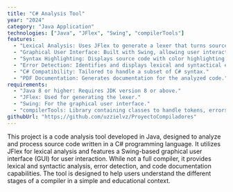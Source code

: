 ```yaml
---
title: "C# Analysis Tool"
year: "2024"
category: "Java Application"
technologies: ["Java", "JFlex", "Swing", "compilerTools"]
features:
  - "Lexical Analysis: Uses JFlex to generate a lexer that turns source code into tokens."
  - "Graphical User Interface: Built with Swing, allowing user interaction through a GUI."
  - "Syntax Highlighting: Displays source code with color highlighting for keywords, operators, comments, etc., using lexical analysis."
  - "Error Detection: Identifies and displays lexical and syntactical errors in the GUI."
  - "C# Compatibility: Tailored to handle a subset of C# syntax."
  - "PDF Documentation: Generates documentation for the analyzed code."
requirements:
  - "Java 8 or higher: Requires JDK version 8 or above."
  - "JFlex: Used for generating the lexer."
  - "Swing: For the graphical user interface."
  - "compilerTools: Library containing classes to handle tokens, errors, grammars, etc."
githubUrl: "https;//github.com/uzzielvz/ProyectoCompiladores"
---
```


This project is a code analysis tool developed in Java, designed to analyze and process source code written in a C# programming language. It utilizes JFlex for lexical analysis and features a Swing-based graphical user interface (GUI) for user interaction. While not a full compiler, it provides lexical and syntactic analysis, error detection, and code documentation capabilities. The tool is designed to help users understand the different stages of a compiler in a simple and educational context. 